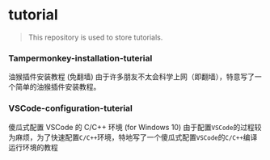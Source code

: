 # tutorial

> This repository is used to store tutorials.

### Tampermonkey-installation-tuterial
油猴插件安装教程 (免翻墙)
由于许多朋友不太会科学上网（即翻墙），特意写了一个简单的油猴插件安装教程。

### VSCode-configuration-tuterial
傻瓜式配置 VSCode 的 C/C++ 环境 (for Windows 10)
由于配置`VSCode`的过程较为麻烦，为了快速配置`C/C++`环境，特地写了一个傻瓜式配置`VSCode`的`C/C++`编译运行环境的教程

